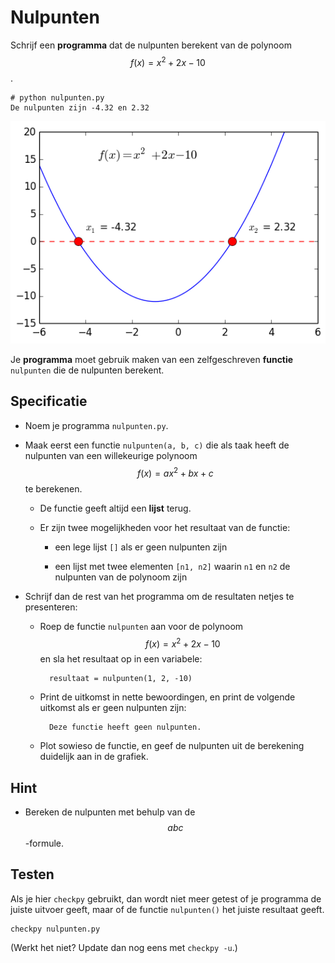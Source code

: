 # Nulpunten

Schrijf een **programma** dat de nulpunten berekent van de polynoom $$f(x)=x^2+2x-10$$.

    # python nulpunten.py
    De nulpunten zijn -4.32 en 2.32

![](PolynoomAnalyse.png)

Je **programma** moet gebruik maken van een zelfgeschreven **functie** `nulpunten` die de nulpunten berekent.


## Specificatie

- Noem je programma `nulpunten.py`.

- Maak eerst een functie `nulpunten(a, b, c)` die als taak heeft de nulpunten van een willekeurige polynoom $$f(x)=ax^2+bx+c$$ te berekenen.

    - De functie geeft altijd een **lijst** terug.

    - Er zijn twee mogelijkheden voor het resultaat van de functie:

        - een lege lijst `[]` als er geen nulpunten zijn

        - een lijst met twee elementen `[n1, n2]` waarin `n1` en `n2` de nulpunten van de polynoom zijn

- Schrijf dan de rest van het programma om de resultaten netjes te presenteren:

    - Roep de functie `nulpunten` aan voor de polynoom $$f(x)=x^2+2x-10$$ en sla het resultaat op in een variabele:

            resultaat = nulpunten(1, 2, -10)

    - Print de uitkomst in nette bewoordingen, en print de volgende uitkomst als er geen nulpunten zijn:

            Deze functie heeft geen nulpunten.

    - Plot sowieso de functie, en geef de nulpunten uit de berekening duidelijk aan in de grafiek.


## Hint

- Bereken de nulpunten met behulp van de $$abc$$-formule.


## Testen

Als je hier `checkpy` gebruikt, dan wordt niet meer getest of je programma de juiste uitvoer geeft, maar of de functie `nulpunten()` het juiste resultaat geeft.

    checkpy nulpunten.py

(Werkt het niet? Update dan nog eens met `checkpy -u`.)
